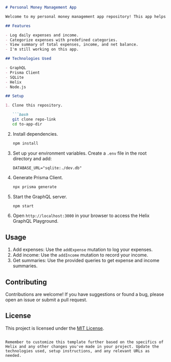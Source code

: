 ```markdown
# Personal Money Management App

Welcome to my personal money management app repository! This app helps me track my expenses and income easily and efficiently.

## Features

- Log daily expenses and income.
- Categorize expenses with predefined categories.
- View summary of total expenses, income, and net balance.
- I'm still working on this app.

## Technologies Used

- GraphQL
- Prisma Client
- SQLite
- Helix
- Node.js

## Setup

1. Clone this repository.

   ```bash
   git clone repo-link
   cd to-app-dir
   ```

2. Install dependencies.

   ```bash
   npm install
   ```

3. Set up your environment variables. Create a `.env` file in the root directory and add:

   ```
   DATABASE_URL="sqlite:./dev.db"
   ```

4. Generate Prisma Client.

   ```bash
   npx prisma generate
   ```

5. Start the GraphQL server.

   ```bash
   npm start
   ```

6. Open `http://localhost:3000` in your browser to access the Helix GraphQL Playground.

## Usage

1. Add expenses: Use the `addExpense` mutation to log your expenses.
2. Add income: Use the `addIncome` mutation to record your income.
3. Get summaries: Use the provided queries to get expense and income summaries.

## Contributing

Contributions are welcome! If you have suggestions or found a bug, please open an issue or submit a pull request.

## License

This project is licensed under the [MIT License](LICENSE).
```

Remember to customize this template further based on the specifics of Helix and any other changes you've made in your project. Update the technologies used, setup instructions, and any relevant URLs as needed.
